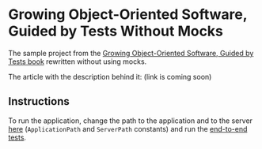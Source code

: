Growing Object-Oriented Software, Guided by Tests Without Mocks
======================================================

The sample project from the [Growing Object-Oriented Software, Guided by Tests book](http://bit.ly/the-goos-book) rewritten without using mocks.

The article with the description behind it: (link is coming soon)

## Instructions

To run the application, change the path to the application and to the server [here](Source/Goos.Tests/EndToEnd/Tests.cs) (`ApplicationPath` and `ServerPath` constants) and run the [end-to-end tests](Source/Goos.Tests/EndToEnd/AuctionSniperTests.cs).
